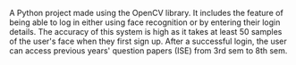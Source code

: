A Python project made using the OpenCV library. 
It includes the feature of being able to log in either using face recognition or by entering their login details.
The accuracy of this system is high as it takes at least 50 samples of the user's face when they first sign up.
After a successful login, the user can access previous years' question papers (ISE) from 3rd sem to 8th sem.
